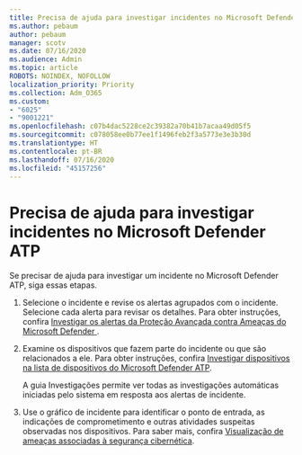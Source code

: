 ```yaml
---
title: Precisa de ajuda para investigar incidentes no Microsoft Defender ATP
ms.author: pebaum
author: pebaum
manager: scotv
ms.date: 07/16/2020
ms.audience: Admin
ms.topic: article
ROBOTS: NOINDEX, NOFOLLOW
localization_priority: Priority
ms.collection: Adm_O365
ms.custom:
- "6025"
- "9001221"
ms.openlocfilehash: c07b4dac5228ce2c39382a70b41b7acaa49d05f5
ms.sourcegitcommit: c078058ee0b77ee1f1496feb2f3a5773e3e3b30d
ms.translationtype: HT
ms.contentlocale: pt-BR
ms.lasthandoff: 07/16/2020
ms.locfileid: "45157256"
---
```

# <a name="need-help-investigating-incidents-in-microsoft-defender-atp"></a>Precisa de ajuda para investigar incidentes no Microsoft Defender ATP

Se precisar de ajuda para investigar um incidente no Microsoft Defender ATP, siga essas etapas.

1. Selecione o incidente e revise os alertas agrupados com o incidente. Selecione cada alerta para revisar os detalhes. Para obter instruções, confira [Investigar os alertas da Proteção Avançada contra Ameaças do Microsoft Defender ](https://docs.microsoft.com/windows/security/threat-protection/microsoft-defender-atp/investigate-alerts).
2. Examine os dispositivos que fazem parte do incidente ou que são relacionados a ele. Para obter instruções, confira [Investigar dispositivos na lista de dispositivos do Microsoft Defender ATP](https://docs.microsoft.com/windows/security/threat-protection/microsoft-defender-atp/investigate-machines).<br/>
 
    A guia Investigações permite ver todas as investigações automáticas iniciadas pelo sistema em resposta aos alertas de incidente.
3. Use o gráfico de incidente para identificar o ponto de entrada, as indicações de comprometimento e outras atividades suspeitas observadas nos dispositivos. Para saber mais, confira [Visualização de ameaças associadas à segurança cibernética](https://docs.microsoft.com/windows/security/threat-protection/microsoft-defender-atp/investigate-incidents#visualizing-associated-cybersecurity-threats).  
